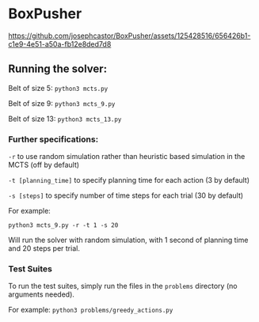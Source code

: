# BoxPusher



https://github.com/josephcastor/BoxPusher/assets/125428516/656426b1-c1e9-4e51-a50a-fb12e8ded7d8



## Running the solver:
Belt of size 5:
`python3 mcts.py`

Belt of size 9:
`python3 mcts_9.py`

Belt of size 13:
`python3 mcts_13.py`

### Further specifications:
`-r` to use random simulation rather than heuristic based simulation in the MCTS (off by default)

`-t [planning_time]` to specify planning time for each action (3 by default)

`-s [steps]` to specify number of time steps for each trial (30 by default)

For example:

`python3 mcts_9.py -r -t 1 -s 20`

Will run the solver with random simulation, with 1 second of planning time and 20 steps per trial.


### Test Suites
To run the test suites, simply run the files in the `problems` directory (no arguments needed).

For example:
`python3 problems/greedy_actions.py`
